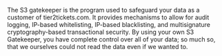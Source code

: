 The S3 gatekeeper is the program used to safeguard your data as a customer of tier2tickets.com. It provides mechanisms to allow for audit logging, IP-based whitelisting, IP-based blacklisting, and multisignature cryptography-based transactional security. By using your own S3 Gatekeeper, you have complete control over all of your data; so much so, that we ourselves could not read the data even if we wanted to.

